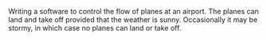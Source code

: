 Writing a software to control the flow of planes at an airport. The planes can land and take off provided that the weather is sunny. Occasionally it may be stormy, in which case no planes can land or take off. 
